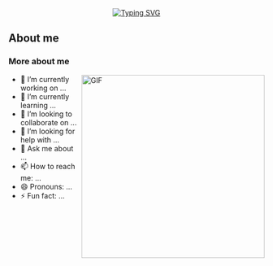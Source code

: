 <div align="center">
<a href="https://git.io/typing-svg"><img src="https://readme-typing-svg.demolab.com?font=Fraunces&weight=800&size=60&duration=3000&pause=500&color=F7EDDD&background=24352D&center=true&vCenter=true&random=true&width=800&height=140&lines=Full+Stack+Developer;Food+Connoisseur;Lo-fi+Lover" alt="Typing SVG" /></a>
</div>

## About me

### More about me

<img align="right" alt="GIF" src="https://raw.githubusercontent.com/jeessh/jeessh/main/techstack.gif" width="360px"/>

- 🔭 I’m currently working on ...
- 🌱 I’m currently learning ...
- 👯 I’m looking to collaborate on ...
- 🤔 I’m looking for help with ...
- 💬 Ask me about ...
- 📫 How to reach me: ...
- 😄 Pronouns: ...
- ⚡ Fun fact: ...

